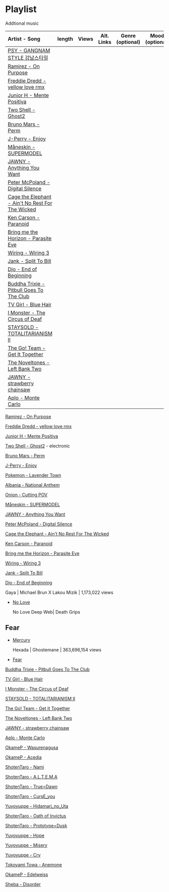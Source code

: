 # Playlist
Addtional music 

|             Artist - Song                                                                        |   length |  Views     |     Alt. Links      | Genre (optional) | Mood (optional) |
|:-------------------------------------------------------------------------------------------------|:--------:|:----------:|:-------------------:|:----------------:|:---------------:| 
| [PSY    -  GANGNAM STYLE 강남스타일](https://www.youtube.com/watch?v=9bZkp7q19f0) 
|[Ramirez - On Purpose](https://www.youtube.com/watch?v=P5ebgxdf0tQ)                               |          |            |                     |                  |                 |
|[Freddie Dredd - yellow love rmx](https://www.youtube.com/watch?v=aufP-IYAMqU)                    |          |            |                     |                  |                 |
|[Junior H - Mente Positiva](https://www.youtube.com/watch?v=q8cKZfOyFQE)                          |          |            |                     |                  |                 |
|[Two Shell - Ghost2](https://www.youtube.com/watch?v=oniolbg6HAo)                                 |          |            |                     |                  |                 |
|[Bruno Mars - Perm](https://www.youtube.com/watch?v=ftXmvnL0ZOc&pp=ygUPcGVybSBicnVubyBtYXJz)      |          |            |                     |                  |                 |
|[J-Perry - Enjoy](https://www.youtube.com/watch?v=PiPeFmaQQ7Q)                                    |          |            |                     |                  |                 |
|[Måneskin - SUPERMODEL](https://youtu.be/jODrVofka54?si=ha1GgMN7BhddlMfl)                         |          |            |                     |                  |                 |
|[JAWNY - Anything You Want](https://www.youtube.com/watch?v=5a1Gew595MY)                          |          |            |                     |                  |                 |
|[Peter McPoland - Digital Silence](https://www.youtube.com/watch?v=nOxH6KEh5n4)                   |          |            |                     |                  |                 |
|[Cage the Elephant - Ain't No Rest For The Wicked](https://www.youtube.com/watch?v=HKtsdZs9LJo)   |          |            |                     |                  |                 |
|[Ken Carson - Paranoid](https://www.youtube.com/watch?v=_OpFTPt6G8o)                              |          |            |                     |                  |                 |
|[Bring me the Horizon - Parasite Eve](https://www.youtube.com/watch?v=racmy7Y9P4M)                |          |            |                     |                  |                 |
|[Wiring - Wiring 3](https://open.spotify.com/track/49wVZY6I8SOazcVwzcV7xb)                        |          |            |                     |                  |                 |
|[Jank - Split To Bill](https://open.spotify.com/track/7gQvOll4t7PSHWviyZzJlG)                     |          |            |                     |                  |                 |
|[Djo - End of Beginning](https://open.spotify.com/track/3qhlB30KknSejmIvZZLjOD)                   |          |            |                     |                  |                 |
|[Buddha Trixie - Pitbull Goes To The Club](https://open.spotify.com/track/60CP3BRbRNynkh4i1I7rEG) |          |            |                     |                  |                 |
|[TV Girl - Blue Hair](https://open.spotify.com/track/39sDitIeCMrVX2QyXHY46t)                      |          |            |                     |                  |                 |
|[I Monster - The Circus of Deaf](https://www.youtube.com/watch?v=RQJJ9T8xJN4)                     |          |            |                     |                  |                 |
|[STAYSOLD - TOTALITARIANISM II](https://www.youtube.com/watch?v=lQ97OWG359I)                      |          |            |                     |                  |                 |
|[The Go! Team - Get It Together](https://www.youtube.com/watch?v=ht0yLJt7K4I)                     |          |            |                     |                  |                 |
|[The Noveltones - Left Bank Two](https://www.youtube.com/watch?v=yOzW3Qwfd_A)                     |          |            |                     |                  |                 |
|[JAWNY - strawberry chainsaw](https://www.youtube.com/watch?v=AMh7FPlEnSU)                        |          |            |                     |                  |                 |
|[Aplo - Monte Carlo](https://www.youtube.com/watch?v=zNjBbu_n2P4)                                 |          |            |                     |                  |                 |

[Ramirez - On Purpose](https://www.youtube.com/watch?v=P5ebgxdf0tQ)

[Freddie Dredd - yellow love rmx](https://www.youtube.com/watch?v=aufP-IYAMqU)

[Junior H - Mente Positiva](https://www.youtube.com/watch?v=q8cKZfOyFQE)

[Two Shell - Ghost2](https://www.youtube.com/watch?v=oniolbg6HAo) - electronic

[Bruno Mars - Perm](https://www.youtube.com/watch?v=ftXmvnL0ZOc&pp=ygUPcGVybSBicnVubyBtYXJz) 
  
[J-Perry - Enjoy](https://www.youtube.com/watch?v=PiPeFmaQQ7Q)

[Pokemon - Lavender Town](https://youtu.be/ahuLnDqyLGg?si=2_k9AyRQetG56Zyy)

[Albania - National Anthem](https://youtu.be/IHm9HmHM4Tw?si=nMSjFHhGxU7XNi6s)

[Onion - Cutting POV](https://youtu.be/kzpjLMKUJco?si=215oJ3Kt6OW21Xd3)

[Måneskin - SUPERMODEL](https://youtu.be/jODrVofka54?si=ha1GgMN7BhddlMfl)

[JAWNY - Anything You Want](https://www.youtube.com/watch?v=5a1Gew595MY)

[Peter McPoland - Digital Silence](https://www.youtube.com/watch?v=nOxH6KEh5n4)

[Cage the Elephant - Ain't No Rest For The Wicked](https://www.youtube.com/watch?v=HKtsdZs9LJo)

[Ken Carson - Paranoid](https://www.youtube.com/watch?v=_OpFTPt6G8o)

[Bring me the Horizon - Parasite Eve](https://www.youtube.com/watch?v=racmy7Y9P4M)

[Wiring - Wiring 3](https://open.spotify.com/track/49wVZY6I8SOazcVwzcV7xb)

[Jank - Split To Bill](https://open.spotify.com/track/7gQvOll4t7PSHWviyZzJlG)

[Djo - End of Beginning](https://open.spotify.com/track/3qhlB30KknSejmIvZZLjOD)

  Gaya | Michael Brun X Lakou Mizik | 1,173,022 views

  
- [No Love](https://www.youtube.com/watch?v=2MHhLDCJ57E)
  
  No Love Deep Web| Death Grips 


## Fear

- [Mercury](https://www.youtube.com/watch?v=31j4DIpgY9U)

  Hexada | Ghostemane | 363,696,154 views
  
- [Fear](https://www.youtube.com/watch?v=pRnrujxbEhc)

[Buddha Trixie - Pitbull Goes To The Club](https://open.spotify.com/track/60CP3BRbRNynkh4i1I7rEG)

[TV Girl - Blue Hair](https://open.spotify.com/track/39sDitIeCMrVX2QyXHY46t)

[I Monster - The Circus of Deaf](https://www.youtube.com/watch?v=RQJJ9T8xJN4)

[STAYSOLD - TOTALITARIANISM II](https://www.youtube.com/watch?v=lQ97OWG359I)

[The Go! Team - Get It Together](https://www.youtube.com/watch?v=ht0yLJt7K4I)

[The Noveltones - Left Bank Two](https://www.youtube.com/watch?v=yOzW3Qwfd_A)

[JAWNY - strawberry chainsaw](https://www.youtube.com/watch?v=AMh7FPlEnSU)

[Aplo - Monte Carlo](https://www.youtube.com/watch?v=zNjBbu_n2P4)

[OkameP - Wasurenagusa](https://youtu.be/rhjctyq8dQ8?si=AyG_Ez1zjb6G3X6Q)

[OkameP - Acedia](https://youtu.be/30w-PlDZWn0?si=_hlYlm5I4TDHlUnu)

[ShotenTaro - Nami](https://youtu.be/JZoPo-uwz18?si=-J-CKNN9ahIaqlkK)

[ShotenTaro - A.L.T.E.M.A](https://youtu.be/CtI4ZXl1Kvw?si=OAAmKhkuOAchAxBd)

[ShotenTaro - True=Dawn](https://youtu.be/sfWgnZLnlHs?si=jkpcS0raWb5bzl6-)

[ShotenTaro - CursE_you](https://youtu.be/aKy3QjWTs8A?si=1WdxAw4oz6vuniZZ)

[Yuyoyuppe - Hidamari_no_Uta](https://youtu.be/aFFUaDUJL5k?si=UIZ2EJ8H4lRJ_a-L) 

[ShotenTaro - Oath of Invictus](https://youtu.be/BRrs2CG4Sw4?si=3KnRM-9WkiUp0Ols)

[ShotenTaro - Prototype=Dusk](https://youtu.be/OUcj7AALYd0?si=TJ1Id7BFjIEZh-Tf)

[Yuyoyuppe - Hope](https://youtu.be/wHMMGhRJ2qQ?si=IBxI2uFm8IXuV6Qf)

[Yuyoyuppe - Misery](https://youtu.be/mkkCadgzUfk?si=Y_7ZW_F8zH0i1b-R) 

[Yuyoyuppe - Cry](https://youtu.be/a1nfukCP8dM?si=ebvpJYb3Q_9UMgBA)

[Tokoyami Towa - Anemone](https://youtu.be/G3J06ircgMA?si=giBCufEJOc0jdrsH)

[OkameP - Edelweiss](https://youtu.be/XJV6XtuXuqc?si=FcKUa_egADqpLq5j) 

[Sheba - Disorder](https://youtu.be/di6KQm4ep7k?si=aIEtxWGpl9iT1X-d) 

